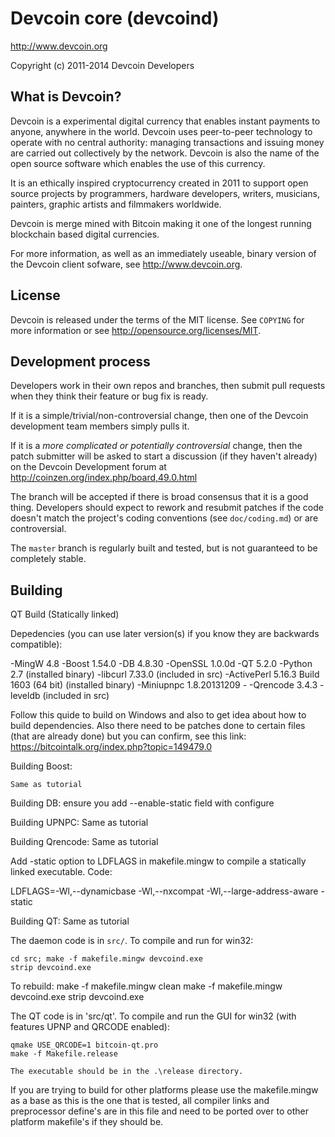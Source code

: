Devcoin core (devcoind)
=======================

http://www.devcoin.org

Copyright (c) 2011-2014 Devcoin Developers

What is Devcoin?
----------------

Devcoin is a experimental digital currency that enables instant payments to
anyone, anywhere in the world. Devcoin uses peer-to-peer technology to operate
with no central authority: managing transactions and issuing money are carried
out collectively by the network. Devcoin is also the name of the open source
software which enables the use of this currency.

It is an ethically inspired cryptocurrency created in 2011 to support open source projects by programmers, hardware developers, writers, musicians, painters, graphic artists and filmmakers worldwide.

Devcoin is merge mined with Bitcoin making it one of the longest running blockchain based digital currencies.

For more information, as well as an immediately useable, binary version of
the Devcoin client sofware, see http://www.devcoin.org.

License
-------

Devcoin is released under the terms of the MIT license. See `COPYING` for more
information or see http://opensource.org/licenses/MIT.

Development process
-------------------

Developers work in their own repos and branches, then submit pull requests when
they think their feature or bug fix is ready.

If it is a simple/trivial/non-controversial change, then one of the Devcoin
development team members simply pulls it.

If it is a *more complicated or potentially controversial* change, then the
patch submitter will be asked to start a discussion (if they haven't already)
on the Devcoin Development forum at http://coinzen.org/index.php/board,49.0.html

The branch will be accepted if there is broad consensus that it is a good thing.
Developers should expect to rework and resubmit patches if the code doesn't
match the project's coding conventions (see `doc/coding.md`) or are
controversial.

The `master` branch is regularly built and tested, but is not guaranteed to be
completely stable.

Building
-------
QT Build (Statically linked)

Depedencies (you can use later version(s) if you know they are backwards compatible):

-MingW 4.8 
-Boost 1.54.0 
-DB 4.8.30 
-OpenSSL 1.0.0d 
-QT 5.2.0 
-Python 2.7 (installed binary) 
-libcurl 7.33.0 (included in src) 
-ActivePerl 5.16.3 Build 1603 (64 bit)  (installed binary)
-Miniupnpc 1.8.20131209 -
-Qrencode 3.4.3
-leveldb (included in src)

Follow this quide to build on Windows and also to get idea about how to build dependencies. Also there need to be patches done to certain files (that are already done) but you can confirm, see this link:
https://bitcointalk.org/index.php?topic=149479.0

Building Boost:

    Same as tutorial

Building DB:
    ensure you add --enable-static field with configure

Building UPNPC:
    Same as tutorial

Building Qrencode:
    Same as tutorial
    
Add -static option to LDFLAGS in makefile.mingw to compile a statically linked executable.
Code:

LDFLAGS=-Wl,--dynamicbase -Wl,--nxcompat -Wl,--large-address-aware -static

Building QT:
    Same as tutorial 



The daemon code is in `src/`. To compile and run for win32:

    cd src; make -f makefile.mingw devcoind.exe
    strip devcoind.exe

To rebuild:
	make -f makefile.mingw clean
	make -f makefile.mingw devcoind.exe
	strip devcoind.exe

The QT code is in 'src/qt'. To compile and run the GUI for win32 (with features UPNP and QRCODE enabled):

    qmake USE_QRCODE=1 bitcoin-qt.pro
    make -f Makefile.release
    
    The executable should be in the .\release directory.

If you are trying to build for other platforms please use the makefile.mingw as a base as this is the one that is tested, all compiler links and preprocessor define's are in this file and need to be ported over to other platform makefile's if they should be.	
